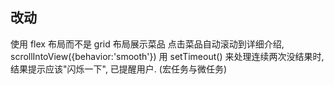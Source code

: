 ## 改动

使用 flex 布局而不是 grid 布局展示菜品
点击菜品自动滚动到详细介绍, scrollIntoView({behavior:'smooth'})
用 setTimeout() 来处理连续两次没结果时, 结果提示应该"闪烁一下", 已提醒用户. (宏任务与微任务)